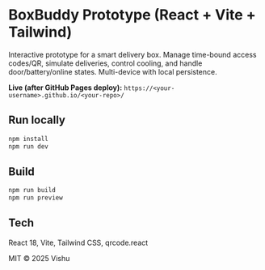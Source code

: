 # BoxBuddy Prototype (React + Vite + Tailwind)

Interactive prototype for a smart delivery box. Manage time-bound access codes/QR, simulate deliveries, control cooling, and handle door/battery/online states. Multi-device with local persistence.

**Live (after GitHub Pages deploy):** `https://<your-username>.github.io/<your-repo>/`

## Run locally
```bash
npm install
npm run dev
```

## Build
```bash
npm run build
npm run preview
```

## Tech
React 18, Vite, Tailwind CSS, qrcode.react

MIT © 2025 Vishu
